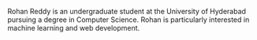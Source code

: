 Rohan Reddy is an undergraduate student at the University of Hyderabad pursuing a degree in Computer Science. Rohan is particularly interested in machine learning and web development.
